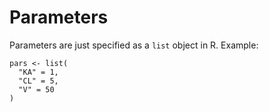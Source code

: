 # Parameters

Parameters are just specified as a `list` object in R. Example:

    pars <- list(
      "KA" = 1,
      "CL" = 5,
      "V" = 50
    )
